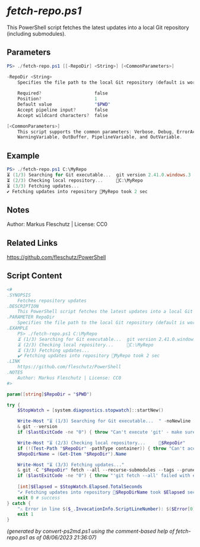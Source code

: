 *fetch-repo.ps1*
================

This PowerShell script fetches the latest updates into a local Git repository (including submodules).

Parameters
----------
```powershell
PS> ./fetch-repo.ps1 [[-RepoDir] <String>] [<CommonParameters>]

-RepoDir <String>
    Specifies the file path to the local Git repository (default is working directory).
    
    Required?                    false
    Position?                    1
    Default value                "$PWD"
    Accept pipeline input?       false
    Accept wildcard characters?  false

[<CommonParameters>]
    This script supports the common parameters: Verbose, Debug, ErrorAction, ErrorVariable, WarningAction, 
    WarningVariable, OutBuffer, PipelineVariable, and OutVariable.
```

Example
-------
```powershell
PS> ./fetch-repo.ps1 C:\MyRepo
⏳ (1/3) Searching for Git executable...  git version 2.41.0.windows.3
⏳ (2/3) Checking local repository...     📂C:\MyRepo
⏳ (3/3) Fetching updates...
✔️ Fetching updates into repository 📂MyRepo took 2 sec

```

Notes
-----
Author: Markus Fleschutz | License: CC0

Related Links
-------------
https://github.com/fleschutz/PowerShell

Script Content
--------------
```powershell
<#
.SYNOPSIS
	Fetches repository updates
.DESCRIPTION
	This PowerShell script fetches the latest updates into a local Git repository (including submodules).
.PARAMETER RepoDir
	Specifies the file path to the local Git repository (default is working directory).
.EXAMPLE
	PS> ./fetch-repo.ps1 C:\MyRepo
	⏳ (1/3) Searching for Git executable...  git version 2.41.0.windows.3
	⏳ (2/3) Checking local repository...     📂C:\MyRepo
	⏳ (3/3) Fetching updates...
	✔️ Fetching updates into repository 📂MyRepo took 2 sec
.LINK
	https://github.com/fleschutz/PowerShell
.NOTES
	Author: Markus Fleschutz | License: CC0
#>

param([string]$RepoDir = "$PWD")

try {
	$StopWatch = [system.diagnostics.stopwatch]::startNew()

	Write-Host "⏳ (1/3) Searching for Git executable...  " -noNewline
	& git --version
	if ($lastExitCode -ne "0") { throw "Can't execute 'git' - make sure Git is installed and available" }

	Write-Host "⏳ (2/3) Checking local repository...     📂$RepoDir"
	if (!(Test-Path "$RepoDir" -pathType container)) { throw "Can't access folder: $RepoDir" }
	$RepoDirName = (Get-Item "$RepoDir").Name

	Write-Host "⏳ (3/3) Fetching updates..."
	& git -C "$RepoDir" fetch --all --recurse-submodules --tags --prune --prune-tags --force --quiet
	if ($lastExitCode -ne "0") { throw "'git fetch --all' failed with exit code $lastExitCode" }
	
	[int]$Elapsed = $StopWatch.Elapsed.TotalSeconds
	"✔️ Fetching updates into repository 📂$RepoDirName took $Elapsed sec"
	exit 0 # success
} catch {
	"⚠️ Error in line $($_.InvocationInfo.ScriptLineNumber): $($Error[0])"
	exit 1
}
```

*(generated by convert-ps2md.ps1 using the comment-based help of fetch-repo.ps1 as of 08/06/2023 21:36:07)*
